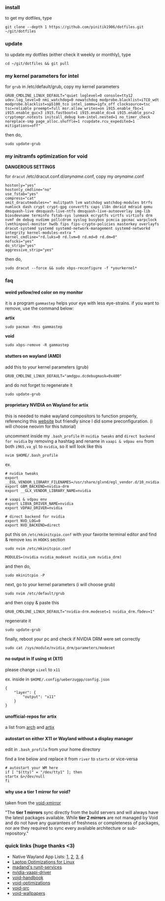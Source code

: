 ### install
to get my dotfiles, type

```
git clone --depth 1 https://github.com/pinitik1906/dotfiles.git ~/git/dotfiles
```

### update
to update my dotfiles (either check it weekly or monthly), type

```
cd ~/git/dotfiles && git pull
```

### my kernel parameters for intel
for `grub` in /etc/default/grub, copy my kernel parameters

```
GRUB_CMDLINE_LINUX_DEFAULT="quiet loglevel=0 console=tty12 udev.log_level=0 nmi_watchdog=0 nowatchdog modprobe.blacklist=iTCO_wdt modprobe.blacklist=sp5100_tco intel_iommu=igfx_off clocksource=tsc tsc=reliable preempt=full msr.allow_writes=on i915.enable_fbc=1 i915.enable_guc=3 i915.fastboot=1 i915.enable_dc=4 i915.enable_psr=2 cryptomgr.notests initcall_debug kvm-intel.nested=1 no_timer_check noreplace-smp page_alloc.shuffle=1 rcupdate.rcu_expedited=1 mitigations=off"
```

then do,
```
sudo update-grub
```

### my initramfs optimization for void
**DANGEROUS SETTINGS**

for `dracut` /etc/dracut.conf.d/*anyname*.conf, copy my *anyname*.conf

```
hostonly="yes"
hostonly_cmdline="no"
use_fstab="yes"
compress="cat"
omit_dracutmodules+=" mulitpath lvm watchdog watchdog-modules btrfs numlock dash crypt crypt-gpg convertfs caps il8n dmraid mdraid qemu dmsquash-live dmsquash-live-ntfs dmsquash-live-autooverlay img-lib biosdevname terminfo fstab-sys lunmask ecryptfs virtfs virtiofs drm nvmf dm debug nvdimm pollcdrom syslog busybox pcmcia ppcmac warpclock lvmthinpool-monitor hwdb fips fips-crypto-policies masterkey overlayfs dracut-systemd systemd systemd-network-management systemd-networkd integrity kernel-modules-extra "
kernel_cmdline="rd.luks=0 rd.lvm=0 rd.md=0 rd.dm=0"
nofscks="yes"
do_strip="yes"
aggressive_strip="yes"
```

then do,

```
sudo dracut --force && sudo xbps-reconfigure -f *yourkernel*
```

### faq

#### weird yellow/red color on my monitor
it is a program `gammastep` helps your eye with less eye-strains. if you want to remove, use the command below:

**artix**
```
sudo pacman -Rns gammastep
```

**void**
```
sudo xbps-remove -R gammastep
```

#### stutters on wayland (AMD)
add this to your kernel parameters (grub)

```
GRUB_CMDLINE_LINUX_DEFAULT="amdgpu.dcdebugmask=0x400"
```

and do not forget to regenerate it

```
sudo update-grub
```

#### proprietary NVIDIA on Wayland for artix
this is needed to make wayland compositors to function properly, referencing this [website](https://linuxiac.com/nvidia-with-wayland-on-arch-setup-guide/) but friendly since I did some preconfiguration. (i will choose neovim for this tutorial)

uncomment inside my `.bash_profile` in `nvidia tweaks` and `direct backend for nvidia` by removing a hashtag and rename in `vaapi & vdpau env` from both `i965,va_gl` to `nvidia`, so it will look like this

```
nvim $HOME/.bash_profile
```

ex.

```
# nvidia tweaks
export __EGL_VENDOR_LIBRARY_FILENAMES=/usr/share/glvnd/egl_vendor.d/10_nvidia.json
export GBM_BACKEND=nvidia-drm
export __GLX_VENDOR_LIBRARY_NAME=nvidia

# vaapi & vdpau env
export LIBVA_DRIVER_NAME=nvidia
export VDPAU_DRIVER=nvidia

# direct backend for nvidia
export NVD_LOG=0
export NVD_BACKEND=direct
```

put this on `/etc/mkinitcpio.conf` with your favorite terminal editor and find & remove `kms` in `HOOKS` section

```
sudo nvim /etc/mkinitcpio.conf
```

```
MODULES=(nvidia nvidia_modeset nvidia_uvm nvidia_drm)
```

and then do,

```
sudo mkinitcpio -P
```

next, go to your kernel parameters (i will choose grub)

```
sudo nvim /etc/default/grub
```

and then copy & paste this

```
GRUB_CMDLINE_LINUX_DEFAULT="nvidia-drm.modeset=1 nvidia_drm.fbdev=1"
```

regenerate it

```
sudo update-grub
```

finally, reboot your pc and check if NVIDIA DRM were set correctly

```
sudo cat /sys/module/nvidia_drm/parameters/modeset
```

#### no output in lf using st (X11)
please change `sixel` to `x11`

ex. inside in `$HOME/.config/ueberzugpp/config.json`
```
{
    "layer": {
        "output": "x11"
    }
}
```

#### unofficial-repos for artix
a list from [arch](https://wiki.archlinux.org/title/Unofficial.user.repositories#Signed) and [artix](https://wiki.artixlinux.org/Main/UnofficialUserRepositories)

#### autostart on either X11 or Wayland without a display manager
edit in `.bash_profile` from your home directory

find a line below and replace it from `river` to `startx` or vice-versa

```
# autostart your WM here
if [ "$(tty)" = "/dev/tty1" ]; then
startx &>/dev/null
fi
```

#### why use a tier 1 mirror for void?
taken from the [void-xmirror](https://xmirror.voidlinux.org) 

"The **tier 1 mirrors** sync directly from the build servers and will always have the latest packages available. While **tier 2 mirrors** are not managed by Void and do not have any guarantees of freshness or completeness of packages, nor are they required to sync every available architecture or sub-repository."

### quick links (huge thanks <3)
- Native Wayland App Lists: [1,](https://wearewaylandnow.com/) [2,](https://github.com/rcalixte/awesome-wayland) [3,](https://wiki.gentoo.org/wiki/List_of_software_for_Wayland) [4](https://codeberg.org/river/wiki/src/branch/master/pages/Recommended-Software.md)
- [Laptop Optimizations for Linux](https://gist.github.com/LarryIsBetter/218fda4358565c431ba0e831665af3d1)
- [madand's runit-services](https://github.com/madand/runit-services)
- [nvidia-vaapi-driver](https://github.com/elFarto/nvidia-vaapi-driver)
- [void-handbook](https://docs.voidlinux.org)
- [void-optimizations](https://gist.github.com/themagicalmammal/e443d3c5440d566f8206e5b957ab1493)
- [void-src](https://github.com/void-linux/void-packages)
- [void-wallpapers](https://osowoso.github.io/Void-Wallpapers/)
